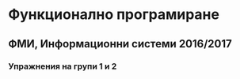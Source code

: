 # Функционално програмиране

## ФМИ, Информационни системи 2016/2017

### Упражнения на групи 1 и 2

